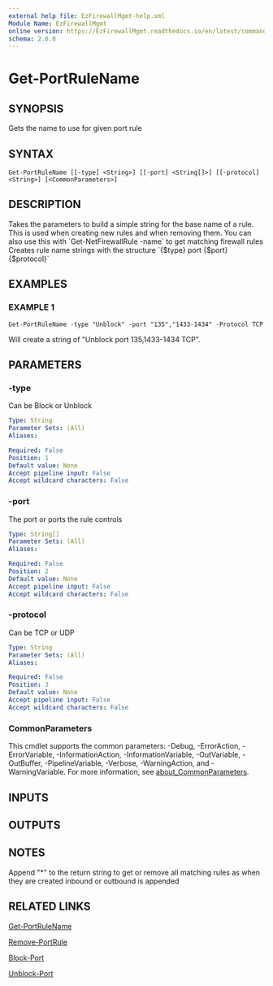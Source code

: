 ```yaml
---
external help file: EzFirewallMgmt-help.xml
Module Name: EzFirewallMgmt
online version: https://EzFirewallMgmt.readthedocs.io/en/latest/commands/Get-PortRuleName
schema: 2.0.0
---
```


# Get-PortRuleName

## SYNOPSIS
Gets the name to use for given port rule

## SYNTAX

```
Get-PortRuleName [[-type] <String>] [[-port] <String[]>] [[-protocol] <String>] [<CommonParameters>]
```

## DESCRIPTION
Takes the parameters to build a simple string for the base name of a rule.
This is used when creating new rules and when removing them.
You can also use this 
with \`Get-NetFirewallRule -name\` to get matching firewall rules
Creates rule name strings with the structure \`{$type} port {$port} {$protocol}\`

## EXAMPLES

### EXAMPLE 1
```
Get-PortRuleName -type "Unblock" -port "135","1433-1434" -Protocol TCP
```

Will create a string of "Unblock port 135,1433-1434 TCP".

## PARAMETERS

### -type
Can be Block or Unblock

```yaml
Type: String
Parameter Sets: (All)
Aliases:

Required: False
Position: 1
Default value: None
Accept pipeline input: False
Accept wildcard characters: False
```

### -port
The port or ports the rule controls

```yaml
Type: String[]
Parameter Sets: (All)
Aliases:

Required: False
Position: 2
Default value: None
Accept pipeline input: False
Accept wildcard characters: False
```

### -protocol
Can be TCP or UDP

```yaml
Type: String
Parameter Sets: (All)
Aliases:

Required: False
Position: 3
Default value: None
Accept pipeline input: False
Accept wildcard characters: False
```

### CommonParameters
This cmdlet supports the common parameters: -Debug, -ErrorAction, -ErrorVariable, -InformationAction, -InformationVariable, -OutVariable, -OutBuffer, -PipelineVariable, -Verbose, -WarningAction, and -WarningVariable. For more information, see [about_CommonParameters](http://go.microsoft.com/fwlink/?LinkID=113216).

## INPUTS

## OUTPUTS

## NOTES
Append "*" to the return string to get or remove all matching rules as when they are created inbound or outbound is appended

## RELATED LINKS

[Get-PortRuleName](https://EzFirewallMgmt.readthedocs.io/en/latest/commands/Get-PortRuleName)

[Remove-PortRule](https://EzFirewallMgmt.readthedocs.io/en/latest/commands/Remove-PortRule)

[Block-Port](https://EzFirewallMgmt.readthedocs.io/en/latest/commands/Block-Port)

[Unblock-Port](https://EzFirewallMgmt.readthedocs.io/en/latest/commands/Unblock-Port)

